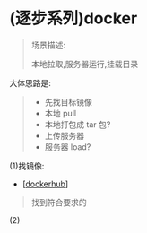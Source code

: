 # (逐步系列)docker 

> 场景描述:
>
> 本地拉取,服务器运行,挂载目录

大体思路是:

> - 先找目标镜像
> - 本地 pull
> - 本地打包成 tar 包?
> - 上传服务器
> - 服务器 load?

(1)找镜像:

- [[dockerhub](https://hub.docker.com/)]

> 找到符合要求的

(2)